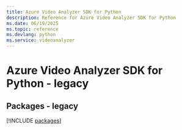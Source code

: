 ```yaml
---
title: Azure Video Analyzer SDK for Python
description: Reference for Azure Video Analyzer SDK for Python
ms.date: 06/19/2025
ms.topic: reference
ms.devlang: python
ms.service: videoanalyzer
---
```

# Azure Video Analyzer SDK for Python - legacy
## Packages - legacy
[!INCLUDE [packages](video-analyzer-index.md)]